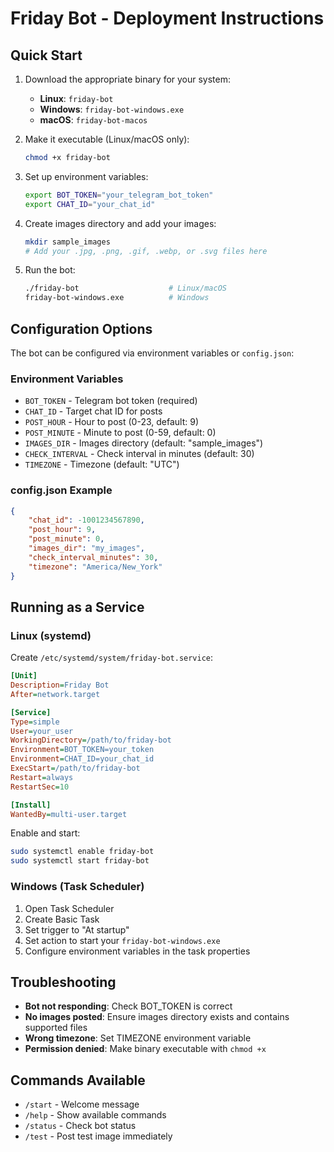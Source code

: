 # Friday Bot - Deployment Instructions

## Quick Start

1. Download the appropriate binary for your system:
   - **Linux**: `friday-bot`
   - **Windows**: `friday-bot-windows.exe`
   - **macOS**: `friday-bot-macos`

2. Make it executable (Linux/macOS only):
   ```bash
   chmod +x friday-bot
   ```

3. Set up environment variables:
   ```bash
   export BOT_TOKEN="your_telegram_bot_token"
   export CHAT_ID="your_chat_id"
   ```

4. Create images directory and add your images:
   ```bash
   mkdir sample_images
   # Add your .jpg, .png, .gif, .webp, or .svg files here
   ```

5. Run the bot:
   ```bash
   ./friday-bot                    # Linux/macOS
   friday-bot-windows.exe          # Windows
   ```

## Configuration Options

The bot can be configured via environment variables or `config.json`:

### Environment Variables
- `BOT_TOKEN` - Telegram bot token (required)
- `CHAT_ID` - Target chat ID for posts
- `POST_HOUR` - Hour to post (0-23, default: 9)
- `POST_MINUTE` - Minute to post (0-59, default: 0)
- `IMAGES_DIR` - Images directory (default: "sample_images")
- `CHECK_INTERVAL` - Check interval in minutes (default: 30)
- `TIMEZONE` - Timezone (default: "UTC")

### config.json Example
```json
{
    "chat_id": -1001234567890,
    "post_hour": 9,
    "post_minute": 0,
    "images_dir": "my_images",
    "check_interval_minutes": 30,
    "timezone": "America/New_York"
}
```

## Running as a Service

### Linux (systemd)
Create `/etc/systemd/system/friday-bot.service`:
```ini
[Unit]
Description=Friday Bot
After=network.target

[Service]
Type=simple
User=your_user
WorkingDirectory=/path/to/friday-bot
Environment=BOT_TOKEN=your_token
Environment=CHAT_ID=your_chat_id
ExecStart=/path/to/friday-bot
Restart=always
RestartSec=10

[Install]
WantedBy=multi-user.target
```

Enable and start:
```bash
sudo systemctl enable friday-bot
sudo systemctl start friday-bot
```

### Windows (Task Scheduler)
1. Open Task Scheduler
2. Create Basic Task
3. Set trigger to "At startup"
4. Set action to start your `friday-bot-windows.exe`
5. Configure environment variables in the task properties

## Troubleshooting

- **Bot not responding**: Check BOT_TOKEN is correct
- **No images posted**: Ensure images directory exists and contains supported files
- **Wrong timezone**: Set TIMEZONE environment variable
- **Permission denied**: Make binary executable with `chmod +x`

## Commands Available
- `/start` - Welcome message
- `/help` - Show available commands
- `/status` - Check bot status
- `/test` - Post test image immediately
